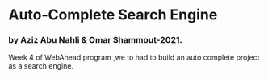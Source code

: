 # Auto-Complete Search Engine  
### by Aziz Abu Nahli & Omar Shammout-2021. 
Week 4 of WebAhead program ,we to had to build an auto complete project as a search engine. 
